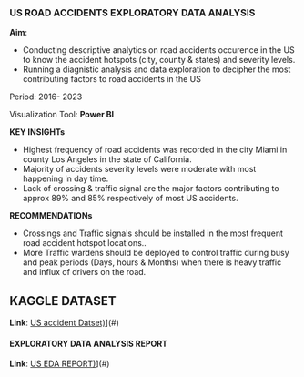 
### US ROAD ACCIDENTS EXPLORATORY DATA ANALYSIS

**Aim**:
- Conducting descriptive analytics on road accidents occurence in the US to know the accident hotspots (city, county & states)  and severity levels.
- Running a diagnistic analysis and data exploration to decipher the most contributing factors to road accidents in the US
  
Period: 2016- 2023

Visualization Tool: **Power BI**

**KEY INSIGHTs**
- Highest frequency of road accidents was recorded in the city Miami in county Los Angeles in the state of California.
- Majority of accidents severity levels were moderate with most happening in day time.
- Lack of crossing & traffic signal are the major factors contributing to approx 89% and 85% respectively of most US accidents.

**RECOMMENDATIONs**
- Crossings and Traffic signals should be installed in the most frequent road accident hotspot locations..
- More Traffic wardens should be deployed to control traffic during busy and peak periods (Days, hours & Months) when there is heavy traffic and influx of drivers on the road. 

## KAGGLE DATASET 
**Link**: [US accident Datset)](https://www.google.com/url?q=https://www.kaggle.com/datasets/sobhanmoosavi/us-accidents&sa=D&source=editors&ust=1742223160643904&usg=AOvVaw0e_-FH7cw0jZumcWC3kMrS)](#)




#### EXPLORATORY DATA ANALYSIS REPORT
**Link**: [US EDA REPORT)](https://um6p-my.sharepoint.com/:u:/g/personal/abiola_ajao_um6p_ma/Ea3VHBG-y6NFoqnddO-UJWkBveZSj8I1IV4O6vWuJAHy6Q?e=UFne8Q
)](#)




